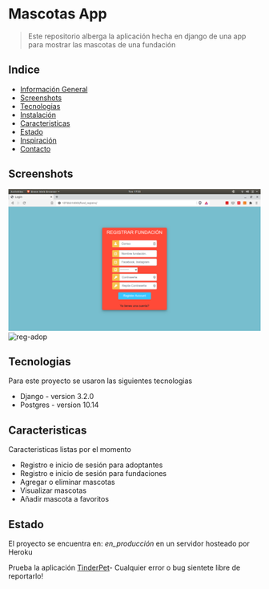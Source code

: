 # Mascotas App
> Este repositorio alberga la aplicación hecha en django de una app para mostrar las mascotas de una fundación

## Indice
* [Información General](#general-info)
* [Screenshots](#screenshots)
* [Tecnologias](#tecnologias)
* [Instalación](#setup)
* [Caracteristicas](#caracteristicas)
* [Estado](#estado)
* [Inspiración](#inspiration)
* [Contacto](#contact)

## Screenshots
![reg-fund](./img/s1.png)
![reg-adop](./img/s3.gif)

## Tecnologias
Para este proyecto se usaron las siguientes tecnologias
* Django - version 3.2.0
* Postgres - version 10.14

## Caracteristicas
Caracteristicas listas por el momento
* Registro e inicio de sesión para adoptantes
* Registro e inicio de sesión para fundaciones
* Agregar o eliminar mascotas
* Visualizar mascotas
* Añadir mascota a favoritos


## Estado
El proyecto se encuentra en: _en_producción_ en un servidor hosteado por Heroku

Prueba la aplicación [TinderPet](https://stark-stream-31493.herokuapp.com/log/)- Cualquier error o bug sientete libre de reportarlo!



